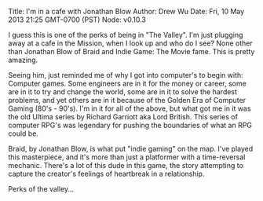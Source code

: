 Title: I'm in a cafe with Jonathan Blow
Author: Drew Wu
Date: Fri, 10 May 2013 21:25 GMT-0700 (PST)
Node: v0.10.3

I guess this is one of the perks of being in "The Valley". I'm just plugging away at a cafe in the Mission, when I look up and who do I see? None other than Jonathan Blow of Braid and Indie Game: The Movie fame. This is pretty amazing.

Seeing him, just reminded me of why I got into computer's to begin with: Computer games. Some engineers are in it for the money or career, some are in it to try and change the world, some are in it to solve the hardest problems, and yet others are in it because of the Golden Era of Computer Gaming (80's - 90's). I'm in it for all of the above, but what got me in it was the old Ultima series by Richard Garriott aka Lord British. This series of computer RPG's was legendary for pushing the boundaries of what an RPG could be.

Braid, by Jonathan Blow, is what put "indie gaming" on the map. I've played this masterpiece, and it's more than just a platformer with a time-reversal mechanic. There's a lot of this dude in this game, the story attempting to capture the creator's feelings of heartbreak in a relationship.

Perks of the valley...
